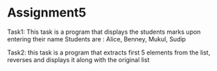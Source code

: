 # Assignment5
Task1:
This task is a program that displays the students marks upon entering their name
Students are : Alice, Benney, Mukul, Sudip

Task2:
this task is a program that extracts first 5 elements from the list, reverses and displays it along with the original list
